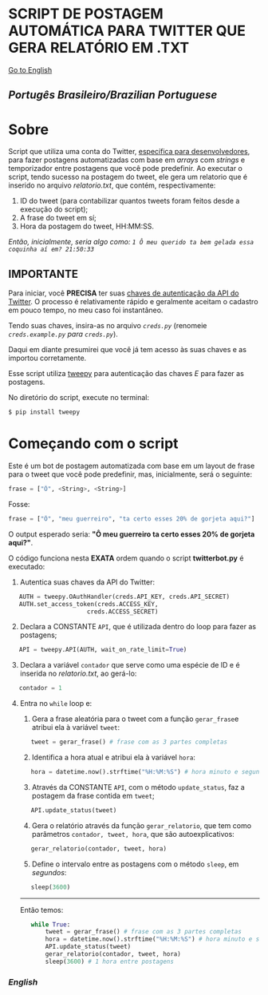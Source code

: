 # SCRIPT DE POSTAGEM AUTOMÁTICA PARA TWITTER QUE GERA RELATÓRIO EM .TXT
[Go to English](https://github.com/RadiHaz/twi-bot/edit/main/README.md#english)

## ***Portugês Brasileiro/Brazilian Portuguese***

# Sobre
Script que utiliza uma conta do Twitter, [específica para desenvolvedores](https://developer.twitter.com/en/docs/twitter-api/getting-started/getting-access-to-the-twitter-api "Documentação para iniciar com a API"), para fazer postagens automatizadas com base em *arrays* com *strings* e temporizador entre postagens que você pode predefinir. Ao executar o script, tendo sucesso na postagem do tweet, ele gera um relatorio que é inserido no arquivo *relatorio.txt*, que contém, respectivamente: 
1. ID do tweet (para contabilizar quantos tweets foram feitos desde a execução do script);
2. A frase do tweet em sí; 
3. Hora da postagem do tweet, HH:MM:SS.

*Então, inicialmente, seria algo como: `1 Ô meu querido ta bem gelada essa coquinha aí em? 21:50:33`*

## **IMPORTANTE**
Para iniciar, você **PRECISA** ter suas [chaves de autenticação da API do Twitter](https://developer.twitter.com/en/docs/twitter-api/getting-started/getting-access-to-the-twitter-api "Documentação para iniciar com a API"). O processo é relativamente rápido e geralmente aceitam o cadastro em pouco tempo, no meu caso foi instantâneo.

Tendo suas chaves, insira-as no arquivo *`creds.py`* (renomeie *`creds.example.py` para `creds.py`*). 

Daqui em diante presumirei que você já tem acesso às suas chaves e as importou corretamente.

Esse script utiliza [tweepy](https://docs.tweepy.org/en/stable/ "Documentação da biblioteca") para autenticação das chaves *E* para fazer as postagens.

No diretório do script, execute no terminal:

`$ pip install tweepy`

# Começando com o script

Este é um bot de postagem automatizada com base em um layout de frase para o tweet que você pode predefinir, mas, inicialmente, será o seguinte:

```python 
frase = ["Ô", <String>, <String>]
```

Fosse: 
```python
frase = ["Ô", "meu guerreiro", "ta certo esses 20% de gorjeta aqui?"]
```

O output esperado seria: **"Ô meu guerreiro ta certo esses 20% de gorjeta aqui?"**.

O código funciona nesta **EXATA** ordem quando o script **twitterbot.py** é executado:

1. Autentica suas chaves da API do Twitter:
```python
   AUTH = tweepy.OAuthHandler(creds.API_KEY, creds.API_SECRET)
   AUTH.set_access_token(creds.ACCESS_KEY,
                      creds.ACCESS_SECRET)
```
2. Declara a CONSTANTE `API`, que é utilizada dentro do loop para fazer as postagens;
```python
   API = tweepy.API(AUTH, wait_on_rate_limit=True)
```
3. Declara a variável `contador` que serve como uma espécie de ID e é inserida no *relatorio.txt*, ao gerá-lo:
```python
   contador = 1
```
4. Entra no `while` loop e:

   1. Gera a frase aleatória para o tweet com a função `gerar_frase`e atribui ela à variável `tweet`:
   ```python
      tweet = gerar_frase() # frase com as 3 partes completas
   ```
   2. Identifica a hora atual e atribui ela à variável `hora`:
   ```python
      hora = datetime.now().strftime("%H:%M:%S") # hora minuto e segundo da execução do codigo/postagem do tweet
   ```
   3. Através da CONSTANTE `API`, com o método `update_status`, faz a postagem da frase contida em `tweet`;
   ```python
      API.update_status(tweet)
   ```
   4. Gera o relatório através da função `gerar_relatorio`, que tem como parâmetros `contador, tweet, hora`, que são autoexplicativos:
   ```python
      gerar_relatorio(contador, tweet, hora)
   ```
   5. Define o intervalo entre as postagens com o método `sleep`, em *segundos*:
   ```python
      sleep(3600)
   ```
   ---
   Então temos:
   
   ```python
      while True:
          tweet = gerar_frase() # frase com as 3 partes completas
          hora = datetime.now().strftime("%H:%M:%S") # hora minuto e segundo da execução do codigo/postagem do tweet
          API.update_status(tweet)
          gerar_relatorio(contador, tweet, hora)
          sleep(3600) # 1 hora entre postagens
      ```

### ***English***
